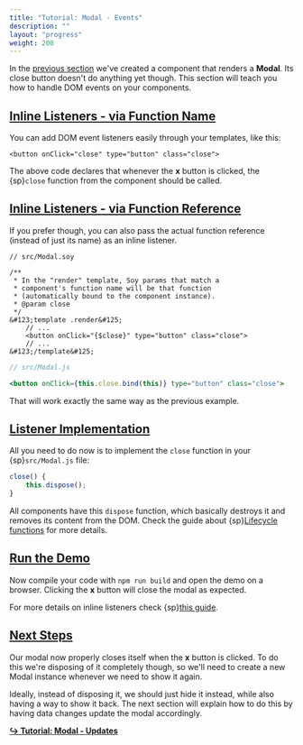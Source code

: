```yaml
---
title: "Tutorial: Modal - Events"
description: ""
layout: "progress"
weight: 200
---
```


<article>

In the [previous section](/docs/getting-started/modal.html) we've created a
component that renders a **Modal**. Its close button doesn't do anything yet
though. This section will teach you how to handle DOM events on your components.

</article>

<article id="inline_listeners_via_function_name">

## [Inline Listeners - via Function Name](#inline_listeners_via_function_name)

You can add DOM event listeners easily through your templates, like this:

```text/html
<button onClick="close" type="button" class="close">
```

The above code declares that whenever the **x** button is clicked, the
{sp}`close` function from the component should be called.

</article>

<article id="inline_listeners_via_function_reference">

## [Inline Listeners - via Function Reference](#inline_listeners_via_function_reference)

If you prefer though, you can also pass the actual function reference (instead
of just its name) as an inline listener.

```soy
// src/Modal.soy

/**
 * In the "render" template, Soy params that match a
 * component's function name will be that function
 * (automatically bound to the component instance).
 * @param close
 */
&#123;template .render&#125;
    // ...
    <button onClick="{$close}" type="button" class="close">
    // ...
&#123;/template&#125;
```
```jsx
// src/Modal.js

<button onClick={this.close.bind(this)} type="button" class="close">
```

That will work exactly the same way as the previous example.

</article>

<article id="listener_implementation">

## [Listener Implementation](#listener_implementation)

All you need to do now is to implement the `close` function in your
{sp}`src/Modal.js` file:

```javascript
close() {
    this.dispose();
}
```

All components have this `dispose` function, which basically destroys it and
removes its content from the DOM. Check the guide about
{sp}[Lifecycle functions](/docs/guides/component-lifecycle.html) for more
details.

</article>

<article id="run_the_demo">

## [Run the Demo](#run_the_demo)

Now compile your code with `npm run build` and open the demo on a browser.
Clicking the **x** button will close the modal as expected.

For more details on inline listeners check
{sp}[this guide](/docs/guides/inline-events.html).

</article>

<article id="next_steps">

## [Next Steps](#next_steps)

Our modal now properly closes itself when the **x** button is clicked.
To do this we're disposing of it completely though, so we'll need to create a
new Modal instance whenever we need to show it again.

Ideally, instead of disposing it, we should just hide it instead, while also
having a way to show it back. The next section will explain how to do this by
having data changes update the modal accordingly.

**[↪ Tutorial: Modal - Updates](/docs/getting-started/modal_updates.html)**

</article>